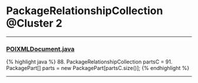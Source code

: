 # PackageRelationshipCollection @Cluster 2

***

### [POIXMLDocument.java](https://searchcode.com/codesearch/view/97406028/)
{% highlight java %}
88. PackageRelationshipCollection partsC =
91. PackagePart[] parts = new PackagePart[partsC.size()];
{% endhighlight %}

***

